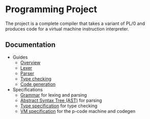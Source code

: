 # Programming Project

The project is a complete compiler that takes a variant of PL/0 and
produces code for a virtual machine instruction interpreter.

## Documentation

- Guides
  - [Overview](overview.md)
  - [Lexer](lexer.md)
  - [Parser](parser.md)
  - [Type checking](typechecker.md)
  - [Code generation](codegen.md)
- Specifications
  - [Grammar](grammar.md) for lexing and parsing
  - [Abstract Syntax Tree (AST)](ast.md) for parsing
  - [Type specification](type_specification.md) for type checking
  - [VM specification](vm_specification.md) for the p-code machine and codegen
